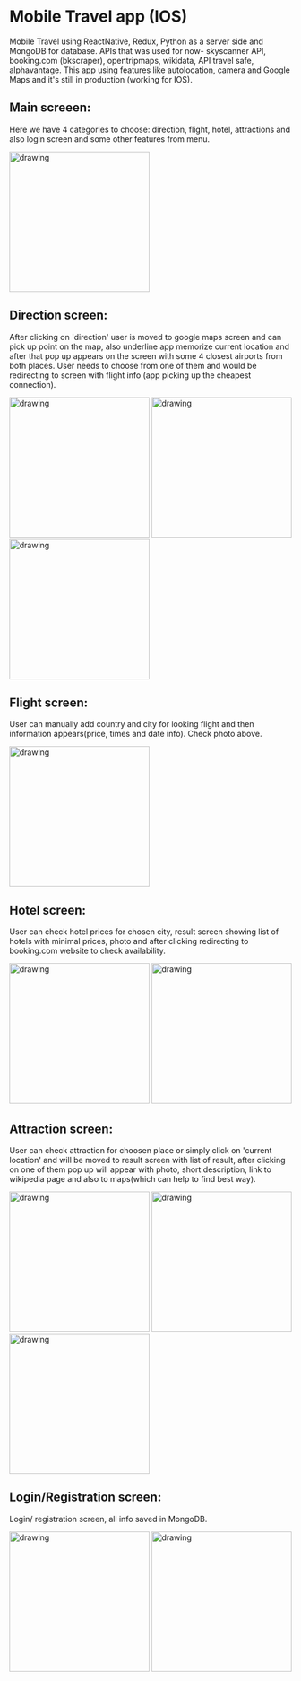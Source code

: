 # Mobile Travel app (IOS)

Mobile Travel using ReactNative, Redux, Python as a server side and MongoDB for database. APIs that was used for now- skyscanner API, booking.com (bkscraper), opentripmaps, wikidata, API travel safe, alphavantage. This app using features like autolocation, camera and Google Maps and it's still in production (working for IOS).
## Main screeen:
Here we have 4 categories to choose: direction, flight, hotel, attractions and also login screen and some other features from menu.

<img src="img/1.png" alt="drawing" width="250"/>

## Direction screen:
After clicking on 'direction' user is moved to google maps screen and can pick up point on the map, also underline app memorize current location and after that pop up appears on the screen with some 4 closest airports from both places. User needs to choose from one of them and would be redirecting to screen with flight info (app picking up the cheapest connection).

<img src="img/2.png" alt="drawing" width="250"/> <img src="img/3.png" alt="drawing" width="250"/> <img src="img/4.png" alt="drawing" width="250"/>


## Flight screen:
User can manually add country and city for looking flight and then information appears(price, times and date info). Check photo above.

<img src="img/5.png" alt="drawing" width="250"/>

## Hotel screen:
User can check hotel prices for chosen city, result screen showing list of hotels with minimal prices, photo and after clicking redirecting to booking.com website to check availability.

<img src="img/6.png" alt="drawing" width="250"/>
<img src="img/7.png" alt="drawing" width="250"/>

## Attraction screen:
User can check attraction for choosen place or simply click on 'current location' and will be moved to result screen with list of result, after clicking on one of them pop up will appear with photo, short description, link to wikipedia page and also to maps(which can help to find best way).

<img src="img/8.png" alt="drawing" width="250"/>
<img src="img/9.png" alt="drawing" width="250"/>
<img src="img/10.png" alt="drawing" width="250"/>

## Login/Registration screen:
Login/ registration screen, all info saved in MongoDB.

<img src="img/11.png" alt="drawing" width="250"/>
<img src="img/12.png" alt="drawing" width="250"/>


